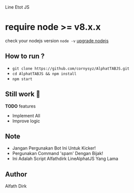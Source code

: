 Line Etot JS

# require node >= v8.x.x
check your nodejs version
`node -v`
[upgrade nodejs](https://google.com/)


How to run ?
------
- `git clone https://github.com/cornysyz/AlphatTABJS.git`
- `cd AlphatTABJS && npm install`
- `npm start`


Still work :construction_worker:
----
**TODO** features
- Implement All 
- Improve logic

Note
------
- Jangan Pergunakan Bot Ini Untuk Kicker!
- Pergunakan Command 'spam' Dengan Bijak!
- Ini Adalah Script Alfathdirk LineAlphatJS Yang Lama 

Author
------
Alfath Dirk
